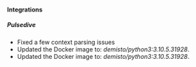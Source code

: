 
#### Integrations
##### Pulsedive
- Fixed a few context parsing issues
- Updated the Docker image to: *demisto/python3:3.10.5.31928*.
- Updated the Docker image to: *demisto/python3:3.10.5.31928*.
